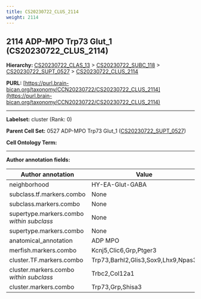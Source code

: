 ```yaml
---
title: CS20230722_CLUS_2114
weight: 2114
---
```

## 2114 ADP-MPO Trp73 Glut_1 (CS20230722_CLUS_2114)
<b>Hierarchy: </b>
[CS20230722_CLAS_13](../CS20230722_CLAS_13) >
[CS20230722_SUBC_118](../CS20230722_SUBC_118) >
[CS20230722_SUPT_0527](../CS20230722_SUPT_0527) >
[CS20230722_CLUS_2114](../CS20230722_CLUS_2114)

**PURL:** [https://purl.brain-bican.org/taxonomy/CCN20230722/CS20230722_CLUS_2114](https://purl.brain-bican.org/taxonomy/CCN20230722/CS20230722_CLUS_2114)

---


**Labelset:** cluster (Rank: 0)

**Parent Cell Set:** 0527 ADP-MPO Trp73 Glut_1 ([CS20230722_SUPT_0527](../CS20230722_SUPT_0527))



**Cell Ontology Term:** 

[MARKER GENES.]: #


---

[TRANSFERRED ANNOTATIONS.]: #


[AUTHOR ANNOTATION FIELDS.]: #


**Author annotation fields:**

| Author annotation | Value |
|-------------------|-------|
|neighborhood|HY-EA-Glut-GABA|
|subclass.tf.markers.combo|None|
|subclass.markers.combo|None|
|supertype.markers.combo _within subclass_|None|
|supertype.markers.combo|None|
|anatomical_annotation|ADP MPO|
|merfish.markers.combo|Kcnj5,Clic6,Grp,Ptger3|
|cluster.TF.markers.combo|Trp73,Barhl2,Glis3,Sox9,Lhx9,Npas3|
|cluster.markers.combo _within subclass_|Trbc2,Col12a1|
|cluster.markers.combo|Trp73,Grp,Shisa3|
